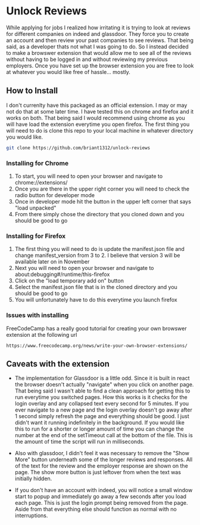 # Unlock Reviews
While applying for jobs I realized how irritating it is trying to look at reviews for different companies on indeed and glassdoor. They force you to create an account and then review your past companies to see reviews. That being said, as a developer thats not what I was going to do. So I instead decided to make a browswer extension that would allow me to see all of the reviews without having to be logged in and without reviewing my previous employers. Once you have set up the browser extension you are free to look at whatever you would like free of hassle... mostly.

## How to Install
I don't currenlty have this packaged as an official extension. I may or may not do that at some later time. I have tested this on chrome and firefox and it works on both. That being said I would recommend using chrome as you will have load the extension everytime you open firefox. The first thing you will need to do is clone this repo to your local machine in whatever directory you would like. 
```sh
git clone https://github.com/briant1312/unlock-reviews
```
### Installing for Chrome
1. To start, you will need to open your browser and navigate to chrome://extensions/
2. Once you are there in the upper right corner you will need to check the radio button for developer mode
3. Once in developer mode hit the button in the upper left corner that says "load unpacked"
4. From there simply chose the directory that you cloned down and you should be good to go

### Installing for Firefox
1. The first thing you will need to do is update the manifest.json file and change manifest_version from 3 to 2. I believe that version 3 will be available later on in November
2. Next you will need to open your browser and navigate to about:debugging#/runtime/this-firefox
3. Click on the "load temporary add on" button
4. Select the manifest.json file that is in the cloned directory and you should be good to go
5. You will unfortunately have to do this everytime you launch firefox

### Issues with installing
FreeCodeCamp has a really good tutorial for creating your own browswer extension at the following url
```
https://www.freecodecamp.org/news/write-your-own-browser-extensions/
```

## Caveats with the extension
- The implementation for Glassdoor is a little odd. Since it is built in react the browser doesn't actually "navigate" when you click on another page. That being said I wasn't able to find a clean approach for getting this to run everytime you switched pages. How this works is it checks for the login overlay and any collapsed text every second for 5 minutes. If you ever navigate to a new page and the login overlay doesn't go away after 1 second simply refresh the page and everything should be good. I just didn't want it running indefinitely in the background. If you would like this to run for a shorter or longer amount of time you can change the number at the end of the setTimeout call at the bottom of the file. This is the amount of time the script will run in milliseconds.

- Also with glassdoor, I didn't feel it was necessary to remove the "Show More" button underneath some of the longer reviews and responses. All of the text for the review and the employer response are shown on the page. The show more button is just leftover from when the text was initially hidden.

- If you don't have an account with indeed, you will notice a small window start to popup and immediately go away a few seconds after you load each page. This is just the login prompt being removed from the page. Aside from that everything else should function as normal with no interruptions.